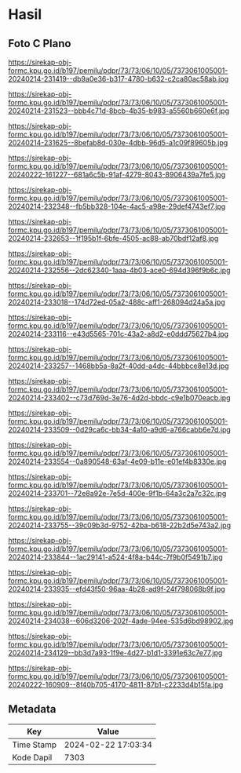 # Hasil

## Foto C Plano

https://sirekap-obj-formc.kpu.go.id/b197/pemilu/pdpr/73/73/06/10/05/7373061005001-20240214-231419--db9a0e36-b317-4780-b632-c2ca80ac58ab.jpg

https://sirekap-obj-formc.kpu.go.id/b197/pemilu/pdpr/73/73/06/10/05/7373061005001-20240214-231523--bbb4c71d-8bcb-4b35-b983-a5560b660e6f.jpg

https://sirekap-obj-formc.kpu.go.id/b197/pemilu/pdpr/73/73/06/10/05/7373061005001-20240214-231625--8befab8d-030e-4dbb-96d5-a1c09f89605b.jpg

https://sirekap-obj-formc.kpu.go.id/b197/pemilu/pdpr/73/73/06/10/05/7373061005001-20240222-161227--681a6c5b-91af-4279-8043-8906439a7fe5.jpg

https://sirekap-obj-formc.kpu.go.id/b197/pemilu/pdpr/73/73/06/10/05/7373061005001-20240214-232348--fb5bb328-104e-4ac5-a98e-29def4743ef7.jpg

https://sirekap-obj-formc.kpu.go.id/b197/pemilu/pdpr/73/73/06/10/05/7373061005001-20240214-232653--1f195b1f-6bfe-4505-ac88-ab70bdf12af8.jpg

https://sirekap-obj-formc.kpu.go.id/b197/pemilu/pdpr/73/73/06/10/05/7373061005001-20240214-232556--2dc62340-1aaa-4b03-ace0-694d396f9b6c.jpg

https://sirekap-obj-formc.kpu.go.id/b197/pemilu/pdpr/73/73/06/10/05/7373061005001-20240214-233018--174d72ed-05a2-488c-aff1-268094d24a5a.jpg

https://sirekap-obj-formc.kpu.go.id/b197/pemilu/pdpr/73/73/06/10/05/7373061005001-20240214-233116--e43d5565-701c-43a2-a8d2-e0ddd75627b4.jpg

https://sirekap-obj-formc.kpu.go.id/b197/pemilu/pdpr/73/73/06/10/05/7373061005001-20240214-233257--1468bb5a-8a2f-40dd-a4dc-44bbbce8e13d.jpg

https://sirekap-obj-formc.kpu.go.id/b197/pemilu/pdpr/73/73/06/10/05/7373061005001-20240214-233402--c73d769d-3e76-4d2d-bbdc-c9e1b070eacb.jpg

https://sirekap-obj-formc.kpu.go.id/b197/pemilu/pdpr/73/73/06/10/05/7373061005001-20240214-233509--0d29ca6c-bb34-4a10-a9d6-a766cabb6e7d.jpg

https://sirekap-obj-formc.kpu.go.id/b197/pemilu/pdpr/73/73/06/10/05/7373061005001-20240214-233554--0a890548-63af-4e09-b11e-e01ef4b8330e.jpg

https://sirekap-obj-formc.kpu.go.id/b197/pemilu/pdpr/73/73/06/10/05/7373061005001-20240214-233701--72e8a92e-7e5d-400e-9f1b-64a3c2a7c32c.jpg

https://sirekap-obj-formc.kpu.go.id/b197/pemilu/pdpr/73/73/06/10/05/7373061005001-20240214-233755--39c09b3d-9752-42ba-b618-22b2d5e743a2.jpg

https://sirekap-obj-formc.kpu.go.id/b197/pemilu/pdpr/73/73/06/10/05/7373061005001-20240214-233844--1ac29141-a524-4f8a-b44c-7f9b0f5491b7.jpg

https://sirekap-obj-formc.kpu.go.id/b197/pemilu/pdpr/73/73/06/10/05/7373061005001-20240214-233935--efd43f50-96aa-4b28-ad9f-24f798068b9f.jpg

https://sirekap-obj-formc.kpu.go.id/b197/pemilu/pdpr/73/73/06/10/05/7373061005001-20240214-234038--606d3206-202f-4ade-94ee-535d6bd98902.jpg

https://sirekap-obj-formc.kpu.go.id/b197/pemilu/pdpr/73/73/06/10/05/7373061005001-20240214-234129--bb3d7a93-1f9e-4d27-b1d1-3391e63c7e77.jpg

https://sirekap-obj-formc.kpu.go.id/b197/pemilu/pdpr/73/73/06/10/05/7373061005001-20240222-160909--8f40b705-4170-4811-87b1-c2233d4b15fa.jpg


## Metadata

| Key        | Value               |
| ---------- | ------------------- |
| Time Stamp | 2024-02-22 17:03:34 |
| Kode Dapil | 7303                |



